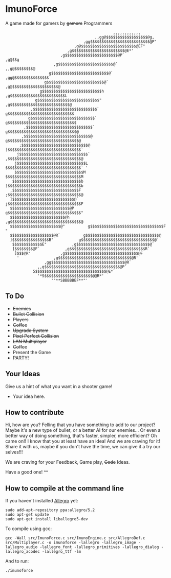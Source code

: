 # ImunoForce
A game made for gamers by ~~gamers~~ Programmers

                                                   ,,,,,,,,,,,,                      
                                           ,,gg@$$$$$$$$$$$$$$$$$$@g,                
                                      ,gg$$$$$$$$$$$$$$$$$$$$$$$$$$@P"               
                                  ,g@$$$$$$$$$$$$$$$$$$$$$$$$@EF"                    
                               ,g$$$$$$$$$$$$$$$$$$$$$$$@E*'                         
                            ,g$$$$$$$$$$$$$$$$$$$$$$$@P`                 ,g@$$g      
                         ,g$$$$$$$$$$$$$$$$$$$$$$$$@`              ,,g@$$$$$$$$@     
                       g$$$$$$$$$$$$$$$$$$$$$$$$$@`           ,gg@$$$$$$$$$$$$$$$    
                     g$$$$$$$$$$$$$$$$$$$$$$$$$@`         ,g@$$$$$$$$$$$$$$$$$$$$@   
                   g$$$$$$$$$$$$$$$$$$$$$$$$$$h         ,g$$$$$$$$$$$$$$$$$$$$$$$$L  
                 g$$$$$$$$$$$$$$$$$$$$$$$$$$$"        ,g$$$$$$$$$$$$$$$$$$$$$$$$$$@  
               ,$$$$$$$$$$$$$$$$$$$$$$$$$$$$`        g$$$$$$$$$$$$$$$$$$$$$$$$$$$$$  
              g$$$$$$$$$$$$$$$$$$$$$$$$$$$$`        g$$$$$$$$$$$$$$$$$$$$$$$$$$$$$$  
            ,$$$$$$$$$$$$$$$$$$$$$$$$$$$$$`        g$$$$$$$$$$$$$$$$$$$$$$$$$$$$$$@  
           ,$$$$$$$$$$$$$$$$$$$$$$$$$$$$$@        g$$$$$$$$$$$$$$$$$$$$$$$$$$$$$$$@  
          ;$$$$$$$$$$$$$$$$$$$$$$$$$$$$$@        ]$$$$$$$$$$$$$$$$$$$$$$$$$$$$$$$$`  
         j$$$$$$$$$$$$$$$$$$$$$$$$$$$$$$`       ,$$$$$$$$$$$$$$$$$$$$$$$$$$$$$$$$@   
        j$$$$$$$$$$$$$$$$$$$$$$$$$$$$$$L        $$$$$$$$$$$$$$$$$$$$$$$$$$$$$$$$$` ' 
        $$$$$$$$$$$$$$$$$$$$$$$$$$$$$$M        $$$$$$$$$$$$$$$$$$$$$$$$$$$$$$$$$M    
       $$$$$$$$$$$$$$$$$$$$$$$$$$$$$$b        ]$$$$$$$$$$$$$$$$$$$$$$$$$$$$$$$$b     
      ,$$$$$$$$$$$$$$$$$$$$$$$$$$$$$F        ;$$$$$$$$$$$$$$$$$$$$$$$$$$$$$$$$@      
      ]$$$$$$$$$$$$$$$$$$$$$$$$$$$@`        j$$$$$$$$$$$$$$$$$$$$$$$$$$$$$$$$F       
      $$$$$$$$$$$$$$$$$$$$$$$$$$@P         g$$$$$$$$$$$$$$$$$$$$$$$$$$$$$$$$"        
      $$$$$$$$$$$$$$$$$$$$$$$$@h         ,g$$$$$$$$$$$$$$$$$$$$$$$$$$$$$$$@          
      $$$$$$$$$$$$$$$$$$$$$$@"          g$$$$$$$$$$$$$$$$$$$$$$$$$$$$$$$$F  "        
      $$$$$$$$$$$$$$$$$$$@R`          g$$$$$$$$$$$$$$$$$$$$$$$$$$$$$$$$@             
      ]$$$$$$$$$$$$$$$$B"           g$$$$$$$$$$$$$$$$$$$$$$$$$$$$$$$$@`              
       $$$$$$$$$$$$$E"           ,g$$$$$$$$$$$$$$$$$$$$$$$$$$$$$$$$@`                
       ]$$$$$$$$@F`           ,g$$$$$$$$$$$$$$$$$$$$$$$$$$$$$$$$$R`                  
        ]$$$@R"             ,g$$$$$$$$$$$$$$$$$$$$$$$$$$$$$$$$@F                     
         '               ,g$$$$$$$$$$$$$$$$$$$$$$$$$$$$$$$$@R'                       
                     ,gg$$$$$$$$$$$$$$$$$$$$$$$$$$$$$$$$@R`                          
                  ,,g$$$$$$$$$$$$$$$$$$$$$$$$$$$$$$$$$@P`                             
                5$$$$$$$$$$$$$$$$$$$$$$$$$$$$$$$@E*`                                 
                  '*S$$$$$$$$$$$$$$$$$$$$$@@R*'                                      
                        '"**SBBBBBEF**"'                         
						

## To Do
* ~~Enemies~~
* ~~Bullet Collision~~
* ~~Players~~
* ~~Coffee~~
* ~~Upgrade System~~
* ~~Pixel Perfect Collision~~
* ~~LAN Multiplayer~~
* ~~Coffee~~
* Present the Game
* PARTY!

## Your Ideas
Give us a hint of what you want in a shooter game!
* Your idea here.

## How to contribute
Hi, how are you? Felling that you have something to add to our project?
Maybe it's a new type of bullet, or a better AI for our enemies... Or 
even a better way of doing something, that's faster, simpler, more efficient?
Oh came on!! I know that you at least have an idea! And we are craving for it!
Share it with us, maybe if you don't have the time, we can give it a try our selves!!!

We are craving for your Feedback, Game play, ~~Code~~ Ideas.

Have a good one! ^^

## How to compile at the command line

If you haven't installed [Allegro](https://liballeg.org/) yet:
```
sudo add-apt-repository ppa:allegro/5.2
sudo apt-get update
sudo apt-get install liballegro5-dev
```
To compile using gcc:
```
gcc -Wall src/ImunoForce.c src/ImunoEngine.c src/AllegroDef.c src/Multiplayer.c -o imunoforce -lallegro -lallegro_image -lallegro_audio -lallegro_font -lallegro_primitives -lallegro_dialog -lallegro_acodec -lallegro_ttf -lm
```
And to run:
```
./imunoforce
```

